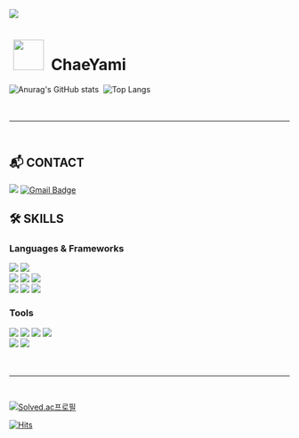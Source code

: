<img src="https://capsule-render.vercel.app/api?type=waving&color=0:41d1fe,100:fe84fe&height=300&section=header&text=SEO%20CHAEYEON&fontColor=ffffffBF&fontSize=65&fontAlignY=35&desc=ChaeYami&descSize=25&descAlignY=53" />

# &nbsp;<img src="https://github.com/ChaeYami/ChaeYami/assets/120750451/7c8742a2-96f5-4f80-948f-fc5fc8afdcd2" width="55"/> &nbsp;ChaeYami

![Anurag's GitHub stats](https://github-readme-stats.vercel.app/api?username=ChaeYami&show_icons=true&theme=material-palenight)&nbsp;
![Top Langs](https://github-readme-stats.vercel.app/api/top-langs/?username=ChaeYami&layout=compact&theme=material-palenight)
<br>  
<br>

---
<br>

## 📬 CONTACT

<a href="https://chaeyami.tistory.com/" target="_blank"><img src="https://img.shields.io/badge/Tistory-FF4785?style=for-the-badge&logo=tistory&logoColor=000000"></a>
[![Gmail Badge](https://img.shields.io/badge/Gmail-d14836?style=for-the-badge&logo=Gmail&logoColor=white&link=mailto:ssallyseo@gmail.com)](mailto:ssallyseo@gmail.com)

## 🛠️ SKILLS
### Languages & Frameworks
<img src="https://img.shields.io/badge/python-3776AB?style=for-the-badge&logo=python&logoColor=white"> <img src="https://img.shields.io/badge/java-007396?style=for-the-badge&logo=java&logoColor=white">
<br>
<img src="https://img.shields.io/badge/django-092E20?style=for-the-badge&logo=django&logoColor=white">
<img src="https://img.shields.io/badge/spring-6DB33F?style=for-the-badge&logo=spring&logoColor=white">
<img src="https://img.shields.io/badge/spring%20boot-6DB33F?style=for-the-badge&logo=springboot&logoColor=white">
<br>
<img src="https://img.shields.io/badge/html5-E34F26?style=for-the-badge&logo=html5&logoColor=white">
<img src="https://img.shields.io/badge/css-1572B6?style=for-the-badge&logo=css3&logoColor=white">
<img src="https://img.shields.io/badge/javascript-F7DF1E?style=for-the-badge&logo=javascript&logoColor=black"> 
### Tools
<img src="https://img.shields.io/badge/github-181717?style=for-the-badge&logo=github&logoColor=white"> <img src="https://img.shields.io/badge/git-F05032?style=for-the-badge&logo=git&logoColor=white">
<img src ="https://img.shields.io/badge/Visual%20Studio%20Code-007ACC.svg?&style=for-the-badge&logo=Visual%20Studio%20Code&logoColor=white">
<img src ="https://img.shields.io/badge/intellij-000000.svg?&style=for-the-badge&logo=intellijidea&logoColor=white">
<br>
<img src ="https://img.shields.io/badge/notion-000000.svg?&style=for-the-badge&logo=notion&logoColor=white">
<img src ="https://img.shields.io/badge/obsidian-7C3AED.svg?&style=for-the-badge&logo=obsidian&logoColor=white">
<br>  
<br>

---
<br>

[![Solved.ac프로필](http://mazassumnida.wtf/api/v2/generate_badge?boj=codusseo)](https://solved.ac/codusseo)
<br>  

[![Hits](https://hits.seeyoufarm.com/api/count/incr/badge.svg?url=https%3A%2F%2Fgithub.com%2FChaeYami&count_bg=%23FF9EDE&title_bg=%23E1A3FF&icon=&icon_color=%23E7E7E7&title=hits&edge_flat=true)](https://hits.seeyoufarm.com)
<br>
